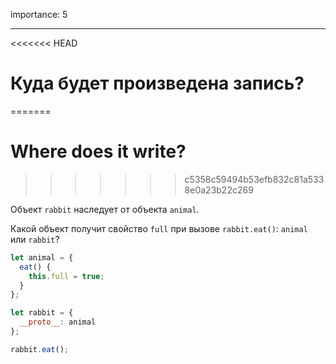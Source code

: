 importance: 5

---

<<<<<<< HEAD
# Куда будет произведена запись?
=======
# Where does it write?
>>>>>>> c5358c59494b53efb832c81a5338e0a23b22c269

Объект `rabbit` наследует от объекта `animal`.

Какой объект получит свойство `full` при вызове `rabbit.eat()`: `animal` или `rabbit`? 

```js
let animal = {
  eat() {
    this.full = true;
  }
};

let rabbit = {
  __proto__: animal
};

rabbit.eat();
```
